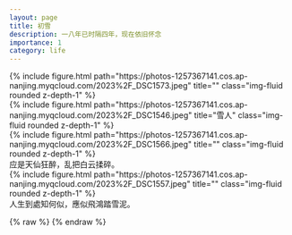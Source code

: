 ```yaml
---
layout: page
title: 初雪
description: 一八年已时隔四年，现在依旧怀念
importance: 1
category: life
---
```


<div class="row">
    <div class="col-sm mt-3 mt-md-0">
        {% include figure.html path="https://photos-1257367141.cos.ap-nanjing.myqcloud.com/2023%2F_DSC1573.jpeg" title="" class="img-fluid rounded z-depth-1" %}
    </div>
    <div class="col-sm mt-3 mt-md-0">
        {% include figure.html path="https://photos-1257367141.cos.ap-nanjing.myqcloud.com/2023%2F_DSC1546.jpeg" title="雪人" class="img-fluid rounded z-depth-1" %}
    </div>
    <div class="col-sm mt-3 mt-md-0">
        {% include figure.html path="https://photos-1257367141.cos.ap-nanjing.myqcloud.com/2023%2F_DSC1566.jpeg" title="" class="img-fluid rounded z-depth-1" %}
    </div>
</div>
<div class="caption">
    应是天仙狂醉，乱把白云揉碎。
</div>
<div class="row">
    <div class="col-sm mt-3 mt-md-0">
        {% include figure.html path="https://photos-1257367141.cos.ap-nanjing.myqcloud.com/2023%2F_DSC1557.jpeg" title="" class="img-fluid rounded z-depth-1" %}
    </div>
</div>
<div class="caption">
    人生到處知何似，應似飛鴻踏雪泥。
</div>

<!-- <div class="row justify-content-sm-center">
    <div class="col-sm-8 mt-3 mt-md-0">
        {% include figure.html path="assets/img/6.jpg" title="example image" class="img-fluid rounded z-depth-1" %}
    </div>
    <div class="col-sm-4 mt-3 mt-md-0">
        {% include figure.html path="assets/img/11.jpg" title="example image" class="img-fluid rounded z-depth-1" %}
    </div>
</div>
<div class="caption">
    You can also have artistically styled 2/3 + 1/3 images, like these.
</div> -->

{% raw %}
{% endraw %}
